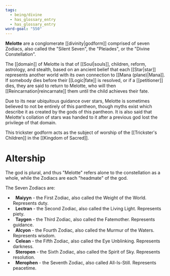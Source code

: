 ```yaml
---
tags:
  - being/divine
  - has_glossary_entry
  - has_glossary_entry
word-goal: "550"
---
```


**Melotte** are a conglomerate [[divinity|godform]] comprised of seven Zodiacs, also called the "Silent Seven", the "Pleiades", or the "Divine Constellation". 

The [[domain]] of Melotte is that of [[Soul|souls]], children, reform, astrology, and stealth, based on an ancient belief that each [[Star|star]] represents another world with its own connection to [[Mana (plane)|Mana]]. If somebody dies before their [[Logic|fate]] is resolved, or if a [[petitioner]] dies, they are said to return to Melotte, who will then [[Reincarnation|reincarnate]] them until the child achieves their fate.

Due to its near ubiquitous guidance over stars, Melotte is sometimes believed to not be entirely of this pantheon, though myths exist which describe it as created by the gods of this pantheon. It is also said that Melotte's collation of stars was handed to it after a previous god lost the privilege of that domain.

This trickster godform acts as the subject of worship of the [[Trickster's Children]] in the [[Kingdom of Sacred]].

# Altership
The god is plural, and thus "Melotte" refers alone to the constellation as a whole, while the Zodiacs are each "headmate" of the god.

The Seven Zodiacs are:
-   **Maiyyn** - the First Zodiac, also called the Weight of the World. Represents duty.
-   **Lectran** - the Second Zodiac, also called the Living Light. Represents piety.
-   **Taygen** - the Third Zodiac, also called the Fatemother. Represents guidance.
-   **Alcyon** - the Fourth Zodiac, also called the Murmur of the Waters. Represents wisdom.
-   **Celean** - the Fifth Zodiac, also called the Eye Unblinking. Represents darkness.
-   **Steropen** - the Sixth Zodiac, also called the Spirit of Sky. Represents resolution.
-   **Merophen** - the Seventh Zodiac, also called All-Is-Still. Represents peacetime.